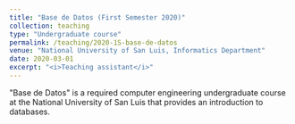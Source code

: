 ```yaml
---
title: "Base de Datos (First Semester 2020)"
collection: teaching
type: "Undergraduate course"
permalink: /teaching/2020-1S-base-de-datos
venue: "National University of San Luis, Informatics Department"
date: 2020-03-01
excerpt: "<i>Teaching assistant</i>"
---
```


&quot;Base de Datos&quot; is a required computer engineering undergraduate course at the National University of San Luis that provides an introduction to databases.
